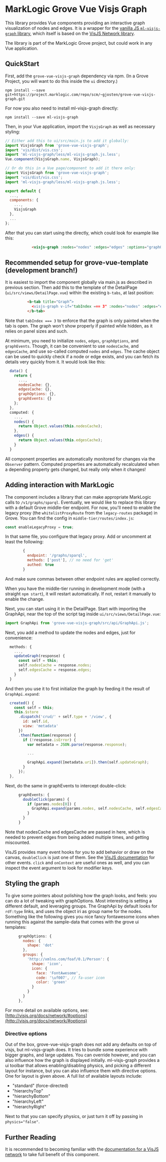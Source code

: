 # MarkLogic Grove Vue Visjs Graph

This library provides Vue components providing an interactive graph
visualization of nodes and edges. It is a wrapper for the [vanilla JS
`ml-visjs-graph` library](https://github.com/grtjn/ml-visjs-graph.js), which
itself is based on the [VisJS Network library](http://visjs.org/docs/network/).

The library is part of the MarkLogic Grove project, but could work in any Vue application.

## QuickStart

First, add the `grove-vue-visjs-graph` dependency via npm. (In a Grove Project, you will want to do this inside the `ui` directory.)

    npm install --save git+https://project.marklogic.com/repo/scm/~gjosten/grove-vue-visjs-graph.git

For now you also need to install ml-visjs-graph directly:

    npm install --save ml-visjs-graph

Then, in your Vue application, import the `VisjsGraph` as well as necessary styling:

```javascript
// Either add this to ui/src/main.js to add it globally:
import VisjsGraph from 'grove-vue-visjs-graph';
import 'vis/dist/vis.css';
import 'ml-visjs-graph/less/ml-visjs-graph.js.less';
Vue.component(VisjsGraph.name, VisjsGraph);

// Or do this in a Vue page/component to add it there only:
import VisjsGraph from 'grove-vue-visjs-graph';
import 'vis/dist/vis.css';
import 'ml-visjs-graph/less/ml-visjs-graph.js.less';

export default {
  ...,
  components: {
    ...,
    VisjsGraph
  },
  ...
};
```

After that you can start using the directly, which could look for example like this:

```html
            <visjs-graph :nodes="nodes" :edges="edges" :options="graphOptions" layout="standard" :events="graphEvents"></visjs-graph>
```

## Recommended setup for grove-vue-template (development branch!)

It is easiest to import the component globally via main.js as described in previous section. Then add this to the template of the DetailPage (`ui/src/views/DetailPage.vue`) within the existing `b-tabs`, at last position:

```html
          <b-tab title="Graph”>
            <visjs-graph v-if="tabIndex === 3" :nodes="nodes" :edges="edges" :options="graphOptions" layout="standard" :events="graphEvents"></visjs-graph>
          </b-tab>
```

Note that `tabIndex === 3` to enforce that the graph is only painted when the tab is open. The graph won't show properly if painted while hidden, as it relies on panel sizes and such.

At minimum, you need to initialize `nodes`, `edges`, `graphOptions`, and `graphEvents`. Though, it can be convenient to use `nodesCache`, and `edgesCache`, and use so-called computed `nodes` and `edges`. The cache object can be used to quickly check if a node or edge exists, and you can fetch its details very quickly from it. It would look like this:

```javascript
  data() {
    return {
      ...,
      nodesCache: {},
      edgesCache: {},
      graphOptions: {},
      graphEvents: {}
    };
  },
  computed: {
    ...,
    nodes() {
      return Object.values(this.nodesCache);
    },
    edges() {
      return Object.values(this.edgesCache);
    }
  }
```

All component properties are automatically monitored for changes via the `Observer` pattern. Computed properties are automatically recalculated when a depending property gets changed, but really only when it changes!

## Adding interaction with MarkLogic

The component includes a library that can make appropriate MarkLogic calls to `/v1/graphs/sparql`. Eventually, we would like to replace this library with a default Grove middle-tier endpoint. For now, you'll need to enable the legacy proxy (the `whitelistProxyRoute` from the `legacy-routes` package) in Grove. You can find the config in `middle-tier/routes/index.js`:

```javascript
const enableLegacyProxy = true;
```

In that same file, you configure that legacy proxy. Add or uncomment at least the following:

```javascript
        {
          endpoint: '/graphs/sparql',
          methods: ['post'], // no need for 'get'
          authed: true
        }
```

And make sure commas between other endpoint rules are applied correctly.

When you have the middle-tier running in development mode (with a straight `npm start`), it will restart automatically. If not, restart it manually to enable the change.

Next, you can start using it in the DetailPage. Start with importing the GraphApi, near the top of the script tag inside `ui/src/views/DetailPage.vue`:

```javascript
import GraphApi from 'grove-vue-visjs-graph/src/api/GraphApi.js';
```

Next, you add a method to update the nodes and edges, just for convenience:

```javascript
  methods: {
    ...,
    updateGraph(response) {
      const self = this;
      self.nodesCache = response.nodes;
      self.edgesCache = response.edges;
    }
  }
```

And then you use it to first initialize the graph by feeding it the result of `GraphApi.expand`:

```javascript
  created() {
    const self = this;
    this.$store
      .dispatch('crud/' + self.type + '/view', {
        id: self.id,
        view: 'metadata'
      })
      .then(function(response) {
        if (!response.isError) {
          var metadata = JSON.parse(response.response);

          ...

          GraphApi.expand([metadata.uri]).then(self.updateGraph);
        }
      });
  },
```

Next, do the same in graphEvents to intercept double-click:

```javascript
      graphEvents: {
        doubleClick(params) {
          if (params.nodes[0]) {
            GraphApi.expand(params.nodes, self.nodesCache, self.edgesCache).then(self.updateGraph);
          }
        }
      }
```

Note that nodesCache and edgesCache are passed in here, which is needed to prevent edges from being added multiple times, and getting miscounted.

VisJS provides many event hooks for you to add behavior or draw on the canvas, `doubleClick` is just one of them. See the [VisJS documentation](http://visjs.org/docs/network/#Events) for other events. `click` and `onContext` are useful ones as well, and you can inspect the event argument to look for modifier keys.

## Styling the graph

To give some pointers about polishing how the graph looks, and feels: you can do a lot of tweaking with graphOptions. Most interesting is setting a different default, and leveraging groups. The GraphApi by default looks for `rdf:type` links, and uses the object iri as group name for the nodes. Something like the following gives you nice fancy fontawesome icons when running this against the sample-data that comes with the grove ui templates:

```javascript
      graphOptions: {
        nodes: {
          shape: 'dot'
        },
        groups: {
          'http://xmlns.com/foaf/0.1/Person': {
            shape: 'icon',
            icon: {
              face: 'FontAwesome',
              code: '\uf007', // fa-user icon
              color: 'green'
            }
          }
        }
      },
```

For more detail on available options, see: [http://visjs.org/docs/network/#options](http://visjs.org/docs/network/#options)

### Directive options

Out of the box, grove-vue-visjs-graph does not add any defaults on top of visjs, but ml-visjs-graph does. It tries to bundle some experience with bigger graphs, and large updates. You can override however, and you can also influence how the graph is displayed initially. ml-visjs-graph provides a ui toolbar that allows enabling/disabling physics, and picking a different layout for instance, but you can also influence them with directive options. One for layout is given above. A full list of available layouts include:

- "standard" (force-directed)
- "hierarchyTop"
- "hierarchyBottom"
- "hierarchyLeft"
- "hierarchyRight"

Next to that you can specify physics, or just turn it off by passing in `physics="false"`.

## Further Reading

It is recommended to becoming familiar with the [documentation for a VisJS network](http://visjs.org/docs/network/) to take full benefit of this component.

